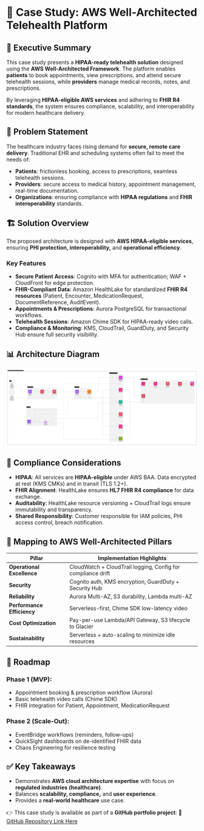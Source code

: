 # 📄 Case Study: AWS Well-Architected Telehealth Platform

## 📌 Executive Summary

This case study presents a **HIPAA-ready telehealth solution** designed using the **AWS Well-Architected Framework**. The platform enables **patients** to book appointments, view prescriptions, and attend secure telehealth sessions, while **providers** manage medical records, notes, and prescriptions.

By leveraging **HIPAA-eligible AWS services** and adhering to **FHIR R4 standards**, the system ensures compliance, scalability, and interoperability for modern healthcare delivery.

## 🎯 Problem Statement

The healthcare industry faces rising demand for **secure, remote care delivery**. Traditional EHR and scheduling systems often fail to meet the needs of:

- **Patients**: frictionless booking, access to prescriptions, seamless telehealth sessions.
- **Providers**: secure access to medical history, appointment management, real-time documentation.
- **Organizations**: ensuring compliance with **HIPAA regulations** and **FHIR interoperability** standards.

## 🏗️ Solution Overview

The proposed architecture is designed with **AWS HIPAA-eligible services**, ensuring **PHI protection, interoperability,** and **operational efficiency**.

### Key Features
- **Secure Patient Access**: Cognito with MFA for authentication; WAF + CloudFront for edge protection.
- **FHIR-Compliant Data**: Amazon HealthLake for standardized **FHIR R4 resources** (Patient, Encounter, MedicationRequest, DocumentReference, AuditEvent).
- **Appointments & Prescriptions**: Aurora PostgreSQL for transactional workflows.
- **Telehealth Sessions**: Amazon Chime SDK for HIPAA-ready video calls.
- **Compliance & Monitoring**: KMS, CloudTrail, GuardDuty, and Security Hub ensure full security visibility.

## 📊 Architecture Diagram

![](../images/patient-telehealth-services.png)

## 🔐 Compliance Considerations

- **HIPAA**: All services are **HIPAA-eligible** under AWS BAA. Data encrypted at rest (KMS CMKs) and in transit (TLS 1.2+).
- **FHIR Alignment**: HealthLake ensures **HL7 FHIR R4 compliance** for data exchange.
- **Auditability**: HealthLake resource versioning + CloudTrail logs ensure immutability and transparency.
- **Shared Responsibility**: Customer responsible for IAM policies, PHI access control, breach notification.

## 📌 Mapping to AWS Well-Architected Pillars
| Pillar                     | Implementation Highlights                                    |
| -------------------------- | ------------------------------------------------------------ |
| **Operational Excellence** | CloudWatch + CloudTrail logging, Config for compliance drift |
| **Security**               | Cognito auth, KMS encryption, GuardDuty + Security Hub       |
| **Reliability**            | Aurora Multi-AZ, S3 durability, Lambda multi-AZ              |
| **Performance Efficiency** | Serverless-first, Chime SDK low-latency video                |
| **Cost Optimization**      | Pay-per-use Lambda/API Gateway, S3 lifecycle to Glacier      |
| **Sustainability**         | Serverless + auto-scaling to minimize idle resources         |

## 🚀 Roadmap

### Phase 1 (MVP):

- Appointment booking & prescription workflow (Aurora)
- Basic telehealth video calls (Chime SDK)
- FHIR integration for Patient, Appointment, MedicationRequest

### Phase 2 (Scale-Out):

- EventBridge workflows (reminders, follow-ups)
- QuickSight dashboards on de-identified FHIR data
- Chaos Engineering for resilience testing

## ✅ Key Takeaways

- Demonstrates **AWS cloud architecture expertise** with focus on **regulated industries (healthcare)**.
- Balances **scalability, compliance,** and **user experience**.
- Provides a **real-world healthcare** use case.

👉 This case study is available as part of a **GitHub portfolio project**:
🔗 [GitHub Repository Link Here]()